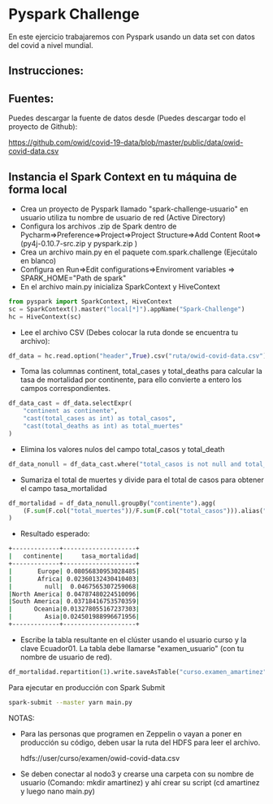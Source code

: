 # Pyspark Challenge

En este ejercicio trabajaremos con Pyspark usando un data set con datos del covid a nivel mundial.

## Instrucciones:

## Fuentes:

Puedes descargar la fuente de datos desde (Puedes descargar todo el proyecto de Github):

https://github.com/owid/covid-19-data/blob/master/public/data/owid-covid-data.csv

## Instancia el Spark Context en tu máquina de forma local

- Crea un proyecto de Pyspark llamado "spark-challenge-usuario" en usuario utiliza tu nombre de usuario de red (Active Directory)
- Configura los archivos .zip de Spark dentro de Pycharm=>Preference=>Project=>Project Structure=>Add Content Root=>(py4j-0.10.7-src.zip y pyspark.zip )
- Crea un archivo main.py en el paquete com.spark.challenge (Ejecútalo en blanco)
- Configura en Run=>Edit configurations=>Enviroment variables => SPARK_HOME="Path de spark"
- En el archivo main.py inicializa SparkContext y HiveContext

```python
from pyspark import SparkContext, HiveContext
sc = SparkContext().master("local[*]").appName("Spark-Challenge")
hc = HiveContext(sc)
```
- Lee el archivo CSV (Debes colocar la ruta donde se encuentra tu archivo):

```python
df_data = hc.read.option("header",True).csv("ruta/owid-covid-data.csv")

```
- Toma las columnas continent, total_cases y total_deaths para calcular la tasa de mortalidad por continente, para ello convierte a entero los campos correspondientes.

```python
df_data_cast = df_data.selectExpr(
    "continent as continente",
    "cast(total_cases as int) as total_casos",
    "cast(total_deaths as int) as total_muertes"
)

```

- Elimina los valores nulos del campo total_casos y total_death

```python
df_data_nonull = df_data_cast.where("total_casos is not null and total_muertes is not null")

```

- Sumariza el total de muertes y divide para el total de casos para obtener el campo tasa_mortalidad

```python
df_mortalidad = df_data_nonull.groupBy("continente").agg(
    (F.sum(F.col("total_muertes"))/F.sum(F.col("total_casos"))).alias("tasa_mortalidad")
)

```

- Resultado esperado:

```sh
+-------------+--------------------+
|   continente|     tasa_mortalidad|
+-------------+--------------------+
|       Europe| 0.08056830953028485|
|       Africa| 0.02360132430410403|
|         null|  0.0467565307259068|
|North America| 0.04787480224510096|
|South America| 0.03718416753570359|
|      Oceania|0.013278055167237303|
|         Asia|0.024501988996671956|
+-------------+--------------------+

```

- Escribe la tabla resultante en el clúster usando el usuario curso y la clave Ecuador01. La tabla debe llamarse "examen_usuario" (con tu nombre de usuario de red).

```python
df_mortalidad.repartition(1).write.saveAsTable("curso.examen_amartinez")

```

Para ejecutar en producción con Spark Submit

```sh
spark-submit --master yarn main.py 

````

NOTAS: 
- Para las personas que programen en Zeppelin o vayan a poner en producción su código, deben usar la ruta del HDFS para leer el archivo.
    
    hdfs://user/curso/examen/owid-covid-data.csv
    
- Se deben conectar al nodo3 y crearse una carpeta con su nombre de usuario (Comando: mkdir amartinez) y ahí crear su script (cd amartinez y luego nano main.py)
